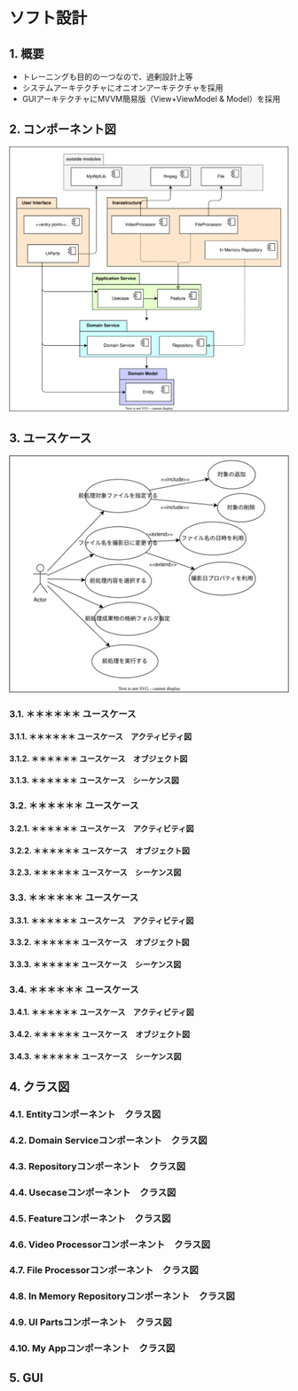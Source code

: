 # ソフト設計

## 1. 概要

- トレーニングも目的の一つなので、過剰設計上等
- システムアーキテクチャにオニオンアーキテクチャを採用
- GUIアーキテクチャにMVVM簡易版（View+ViewModel & Model）を採用

## 2. コンポーネント図

![コンポーネント図](コンポーネント図.svg)

## 3. ユースケース

![ユースケース図](ユースケース図.svg)

### 3.1. ＊＊＊＊＊＊ ユースケース

#### 3.1.1. ＊＊＊＊＊＊ ユースケース　アクティビティ図

#### 3.1.2. ＊＊＊＊＊＊ ユースケース　オブジェクト図

#### 3.1.3. ＊＊＊＊＊＊ ユースケース　シーケンス図

### 3.2. ＊＊＊＊＊＊ ユースケース

#### 3.2.1. ＊＊＊＊＊＊ ユースケース　アクティビティ図

#### 3.2.2. ＊＊＊＊＊＊ ユースケース　オブジェクト図

#### 3.2.3. ＊＊＊＊＊＊ ユースケース　シーケンス図

### 3.3. ＊＊＊＊＊＊ ユースケース

#### 3.3.1. ＊＊＊＊＊＊ ユースケース　アクティビティ図

#### 3.3.2. ＊＊＊＊＊＊ ユースケース　オブジェクト図

#### 3.3.3. ＊＊＊＊＊＊ ユースケース　シーケンス図

### 3.4. ＊＊＊＊＊＊ ユースケース

#### 3.4.1. ＊＊＊＊＊＊ ユースケース　アクティビティ図

#### 3.4.2. ＊＊＊＊＊＊ ユースケース　オブジェクト図

#### 3.4.3. ＊＊＊＊＊＊ ユースケース　シーケンス図

## 4. クラス図

### 4.1. Entityコンポーネント　クラス図

### 4.2. Domain Serviceコンポーネント　クラス図

### 4.3. Repositoryコンポーネント　クラス図

### 4.4. Usecaseコンポーネント　クラス図

### 4.5. Featureコンポーネント　クラス図

### 4.6. Video Processorコンポーネント　クラス図

### 4.7. File Processorコンポーネント　クラス図

### 4.8. In Memory Repositoryコンポーネント　クラス図

### 4.9. UI Partsコンポーネント　クラス図

### 4.10. My Appコンポーネント　クラス図

## 5. GUI
